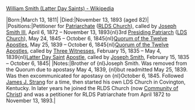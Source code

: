 ﻿[William Smith (Latter Day Saints) - Wikipedia](https://en.wikipedia.org/wiki/William_Smith_(Latter_Day_Saints))


|Born:|March 13, 1811|
|Died:|November 13, 1893 (aged 82)|
|Positions:|Petitioner for [Patriarchate](https://en.wikipedia.org/wiki/Presiding_Patriarch "Presiding Patriarch") ([RLDS Church](https://en.wikipedia.org/wiki/Community_of_Christ "Community of Christ")), called by [Joseph Smith III](https://en.wikipedia.org/wiki/Joseph_Smith_III "Joseph Smith III"), April 6, 1872 – November 13, 1893{nl}3rd [Presiding Patriarch](https://en.wikipedia.org/wiki/Presiding_Patriarch "Presiding Patriarch") ([LDS Church](https://en.wikipedia.org/wiki/The_Church_of_Jesus_Christ_of_Latter-day_Saints "The Church of Jesus Christ of Latter-day Saints")), May 24, 1845 – October 6, 1845{nl}[Quorum of the Twelve Apostles](https://en.wikipedia.org/wiki/Quorum_of_the_Twelve_Apostles_%28LDS_Church%29 "Quorum of the Twelve Apostles (LDS Church)"), May 25, 1839 – October 6, 1845{nl}[Quorum of the Twelve Apostles](https://en.wikipedia.org/wiki/Quorum_of_the_Twelve#Members_of_the_Quorum,_prior_to_1844 "Quorum of the Twelve"), called by [Three Witnesses](https://en.wikipedia.org/wiki/Three_Witnesses "Three Witnesses"), February 15, 1835 – May 4, 1839{nl}[Latter Day Saint](https://en.wikipedia.org/wiki/Latter_Day_Saint "Latter Day Saint") [Apostle](https://en.wikipedia.org/wiki/Apostle_%28Latter_Day_Saints%29 "Apostle (Latter Day Saints)"), called by [Joseph Smith](https://en.wikipedia.org/wiki/Joseph_Smith "Joseph Smith"), February 15, 1835 – October 6, 1845|
|Notes:|Brother of {nl}Joseph Smith. Was removed from the Quorum due to apostasy May 4, 1839, {nl}but readmitted May 25, 1839. Was then excommunicated for apostasy on {nl}October 6, 1845. Followed [James J. Strang](https://en.wikipedia.org/wiki/James_J._Strang "James J. Strang") for a time, then started his own LDS Church in Covington, Kentucky. In later years he joined the RLDS Church (now [Community of Christ](https://en.wikipedia.org/wiki/Community_of_Christ "Community of Christ")) and was a petitioner for RLDS Patriarchate from  April 1872 to November 13, 1893.|